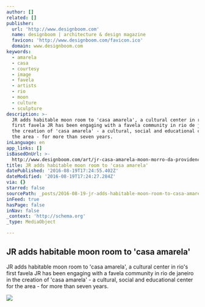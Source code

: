 ```yaml
---
author: []
related: []
publisher:
  url: 'http://www.designboom.com'
  name: designboom | architecture & design magazine
  favicon: 'http://www.designboom.com/favicon.ico'
  domain: www.designboom.com
keywords:
  - amarela
  - casa
  - courtesy
  - image
  - favela
  - artists
  - rio
  - moon
  - culture
  - sculpture
description: >-
  JR adds habitable moon room to 'casa amarela', a cultural center in rio's
  first favela JR has been engaging with a favela community in rio de janeiro in
  the creation of 'casa amarela' - a cultural, social and educational center for
  the area - for more than seven years.
inLanguage: en
app_links: []
isBasedOnUrl: >-
  http://www.designboom.com/art/jr-casa-amarela-moon-morro-da-providencia-favela-rio-olympics-08-09-2016/
title: JR adds habitable moon room to 'casa amarela'
datePublished: '2016-08-19T17:24:55.402Z'
dateModified: '2016-08-19T17:24:27.284Z'
via: {}
starred: false
sourcePath: _posts/2016-08-19-jr-adds-habitable-moon-room-to-casa-amarela.md
inFeed: true
hasPage: false
inNav: false
_context: 'http://schema.org'
_type: MediaObject

---
```

<article style=""><h1>JR adds habitable moon room to 'casa amarela'</h1><p>JR adds habitable moon room to 'casa amarela', a cultural center in rio's first favela JR has been engaging with a favela community in rio de janeiro in the creation of 'casa amarela' - a cultural, social and educational center for the area - for more than seven years.</p><img src="http://www.designboom.com/wp-content/uploads/2016/08/jr-casa-amarela-rio-de-janeiro-brazil-designboom-01.jpg" /></article>